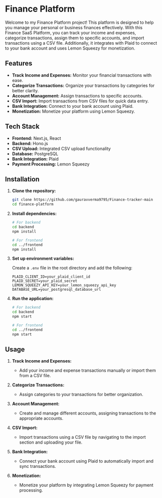 # Finance Platform

Welcome to my Finance Platform project! This platform is designed to help you manage your personal or business finances effectively. With this Finance SaaS Platform, you can track your income and expenses, categorize transactions, assign them to specific accounts, and import transactions using a CSV file. Additionally, it integrates with Plaid to connect to your bank account and uses Lemon Squeezy for monetization.

## Features

- **Track Income and Expenses:** Monitor your financial transactions with ease.
- **Categorize Transactions:** Organize your transactions by categories for better clarity.
- **Account Management:** Assign transactions to specific accounts.
- **CSV Import:** Import transactions from CSV files for quick data entry.
- **Bank Integration:** Connect to your bank account using Plaid.
- **Monetization:** Monetize your platform using Lemon Squeezy.

## Tech Stack

- **Frontend:** Next.js, React
- **Backend:** Hono.js
- **CSV Upload:** Integrated CSV upload functionality
- **Database:** PostgreSQL
- **Bank Integration:** Plaid
- **Payment Processing:** Lemon Squeezy

## Installation

1. **Clone the repository:**

   ```bash
   git clone https://github.com/gauravverma9795/Finance-tracker-main
   cd finance-platform
   ```

2. **Install dependencies:**

   ```bash
   # For backend
   cd backend
   npm install

   # For frontend
   cd ../frontend
   npm install
   ```

3. **Set up environment variables:**

   Create a `.env` file in the root directory and add the following:

   ```env
   PLAID_CLIENT_ID=your_plaid_client_id
   PLAID_SECRET=your_plaid_secret
   LEMON_SQUEEZY_API_KEY=your_lemon_squeezy_api_key
   DATABASE_URL=your_postgresql_database_url
   ```

4. **Run the application:**

   ```bash
   # For backend
   cd backend
   npm start

   # For frontend
   cd ../frontend
   npm start
   ```

## Usage

1. **Track Income and Expenses:**

   - Add your income and expense transactions manually or import them from a CSV file.

2. **Categorize Transactions:**

   - Assign categories to your transactions for better organization.

3. **Account Management:**

   - Create and manage different accounts, assigning transactions to the appropriate accounts.

4. **CSV Import:**

   - Import transactions using a CSV file by navigating to the import section and uploading your file.

5. **Bank Integration:**

   - Connect your bank account using Plaid to automatically import and sync transactions.

6. **Monetization:**
   - Monetize your platform by integrating Lemon Squeezy for payment processing.
